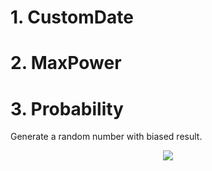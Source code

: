 # 1. CustomDate
# 2. MaxPower
# 3. Probability
Generate a random number with biased result.
<p align="center"><img src="https://user-images.githubusercontent.com/13999170/51694675-572ea980-2027-11e9-8fca-bddf41fec404.png"></p>
